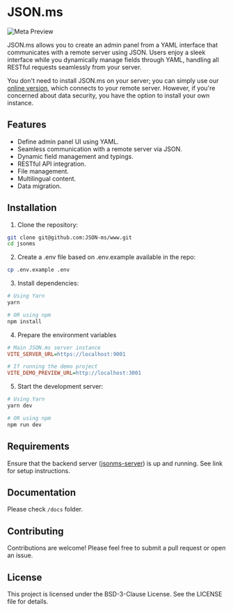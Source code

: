 # JSON.ms

![Meta Preview](https://json.ms/meta-preview.jpg "Meta Preview")

JSON.ms allows you to create an admin panel from a YAML interface that communicates with a remote server using JSON. Users enjoy a sleek interface while you dynamically manage fields through YAML, handling all RESTful requests seamlessly from your server.

You don't need to install JSON.ms on your server; you can simply use our [online version](https://json.ms), which connects to your remote server. However, if you're concerned about data security, you have the option to install your own instance.

## Features
- Define admin panel UI using YAML.
- Seamless communication with a remote server via JSON.
- Dynamic field management and typings.
- RESTful API integration.
- File management.
- Multilingual content.
- Data migration.

## Installation

1. Clone the repository:
```sh
git clone git@github.com:JSON-ms/www.git
cd jsonms
```

2. Create a .env file based on .env.example available in the repo:
```sh
cp .env.example .env
```

3. Install dependencies:
```sh
# Using Yarn
yarn

# OR using npm
npm install
```

4. Prepare the environment variables

```ini
# Main JSON.ms server instance
VITE_SERVER_URL=https://localhost:9001

# If running the demo project
VITE_DEMO_PREVIEW_URL=http://localhost:3001
```

5. Start the development server:
```sh
# Using Yarn
yarn dev

# OR using npm
npm run dev
```

## Requirements
Ensure that the backend server ([jsonms-server](https://github.com/JSON-ms/server)) is up and running. See link for setup instructions.

## Documentation

Please check `/docs` folder.

## Contributing
Contributions are welcome! Please feel free to submit a pull request or open an issue.

## License
This project is licensed under the BSD-3-Clause License. See the LICENSE file for details.